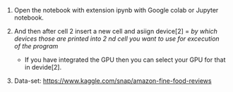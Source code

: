 1. Open the notebook with extension ipynb with Google colab or Jupyter notebook.
2. And then after cell 2 insert a new cell and asiign device[2] = *by which devices those are printed into 2 nd cell you want to use for excecution of the program*

    * If you have integrated the GPU then you can select your GPU for that in devide[2].
3. Data-set:  https://www.kaggle.com/snap/amazon-fine-food-reviews
